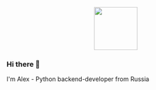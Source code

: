 <div id="header" align="center">
  <img src="https://media.giphy.com/media/xUPGcEliCc7bETyfO8/giphy.gif" width="100"/>
</div>

### Hi there 👋 
I'm Alex - Python backend-developer from Russia
